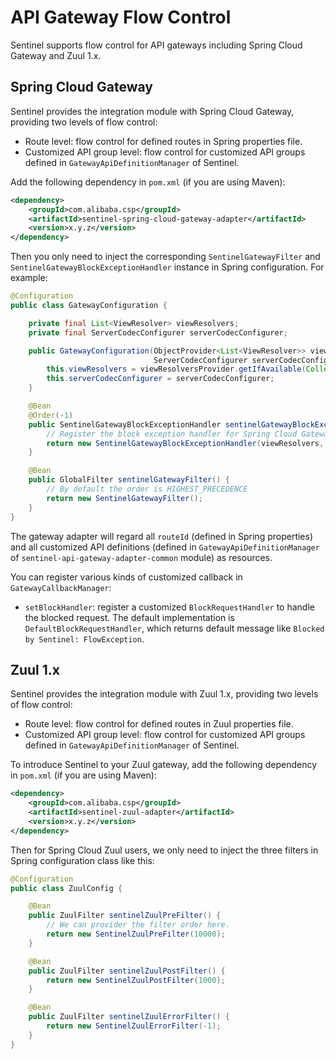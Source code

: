 # API Gateway Flow Control

Sentinel supports flow control for API gateways including Spring Cloud Gateway and Zuul 1.x.

## Spring Cloud Gateway

Sentinel provides the integration module with Spring Cloud Gateway, providing two levels of flow control:

- Route level: flow control for defined routes in Spring properties file.
- Customized API group level: flow control for customized API groups defined in `GatewayApiDefinitionManager` of Sentinel.

Add the following dependency in `pom.xml` (if you are using Maven):

```xml
<dependency>
    <groupId>com.alibaba.csp</groupId>
    <artifactId>sentinel-spring-cloud-gateway-adapter</artifactId>
    <version>x.y.z</version>
</dependency>
```

Then you only need to inject the corresponding `SentinelGatewayFilter` and `SentinelGatewayBlockExceptionHandler` instance
in Spring configuration. For example:

```java
@Configuration
public class GatewayConfiguration {

    private final List<ViewResolver> viewResolvers;
    private final ServerCodecConfigurer serverCodecConfigurer;

    public GatewayConfiguration(ObjectProvider<List<ViewResolver>> viewResolversProvider,
                                ServerCodecConfigurer serverCodecConfigurer) {
        this.viewResolvers = viewResolversProvider.getIfAvailable(Collections::emptyList);
        this.serverCodecConfigurer = serverCodecConfigurer;
    }

    @Bean
    @Order(-1)
    public SentinelGatewayBlockExceptionHandler sentinelGatewayBlockExceptionHandler() {
        // Register the block exception handler for Spring Cloud Gateway.
        return new SentinelGatewayBlockExceptionHandler(viewResolvers, serverCodecConfigurer);
    }

    @Bean
    public GlobalFilter sentinelGatewayFilter() {
        // By default the order is HIGHEST_PRECEDENCE
        return new SentinelGatewayFilter();
    }
}
```

The gateway adapter will regard all `routeId` (defined in Spring properties) and all customized API definitions
(defined in `GatewayApiDefinitionManager` of `sentinel-api-gateway-adapter-common` module) as resources.

You can register various kinds of customized callback in `GatewayCallbackManager`:

- `setBlockHandler`: register a customized `BlockRequestHandler` to handle the blocked request. The default implementation is `DefaultBlockRequestHandler`, which returns default message like `Blocked by Sentinel: FlowException`.

## Zuul 1.x

Sentinel provides the integration module with Zuul 1.x, providing two levels of flow control:

- Route level: flow control for defined routes in Zuul properties file.
- Customized API group level: flow control for customized API groups defined in `GatewayApiDefinitionManager` of Sentinel.

To introduce Sentinel to your Zuul gateway, add the following dependency in `pom.xml` (if you are using Maven):

```xml
<dependency>
    <groupId>com.alibaba.csp</groupId>
    <artifactId>sentinel-zuul-adapter</artifactId>
    <version>x.y.z</version>
</dependency>
```

Then for Spring Cloud Zuul users, we only need to inject the three filters in Spring configuration class like this:

```java
@Configuration
public class ZuulConfig {

    @Bean
    public ZuulFilter sentinelZuulPreFilter() {
        // We can provider the filter order here.
        return new SentinelZuulPreFilter(10000);
    }

    @Bean
    public ZuulFilter sentinelZuulPostFilter() {
        return new SentinelZuulPostFilter(1000);
    }

    @Bean
    public ZuulFilter sentinelZuulErrorFilter() {
        return new SentinelZuulErrorFilter(-1);
    }
}
```
